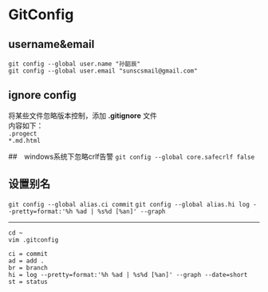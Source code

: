 # GitConfig


## username&email
`git config --global user.name "孙韶辰"`  
`git config --global user.email "sunscsmail@gmail.com"`


## ignore config 
将某些文件忽略版本控制，添加 **.gitignore** 文件  
内容如下：  
  `.progect`  
  `*.md.html` 
  
##　windows系统下忽略crlf告警
`git config --global core.safecrlf false`  

## 设置别名
`git config --global alias.ci commit`
`git config --global alias.hi log --pretty=format:'%h %ad | %s%d [%an]' --graph`

---

`cd ~`  
`vim .gitconfig`  

`ci = commit`  
`ad = add .`  
`br = branch`  
`hi = log --pretty=format:'%h %ad | %s%d [%an]' --graph --date=short`  
`st = status` 



